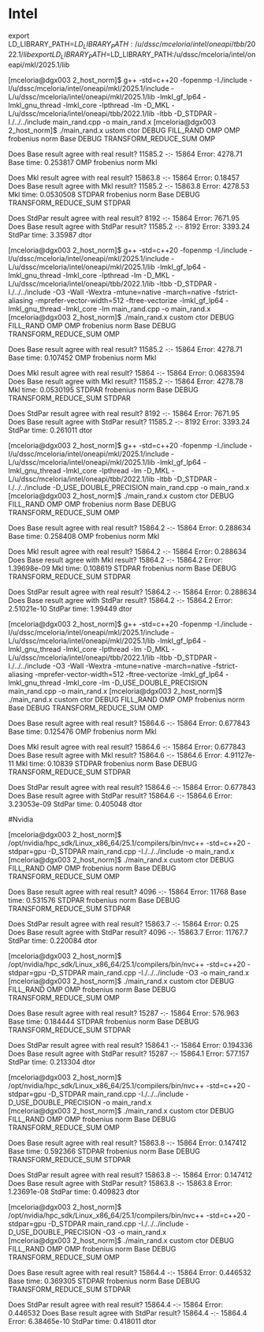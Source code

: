 # Intel

export LD_LIBRARY_PATH=$LD_LIBRARY_PATH:/u/dssc/mceloria/intel/oneapi/tbb/2022.1/lib
export LD_LIBRARY_PATH=$LD_LIBRARY_PATH:/u/dssc/mceloria/intel/oneapi/mkl/2025.1/lib

[mceloria@dgx003 2_host_norm]$ g++ -std=c++20 -fopenmp -I./include -I/u/dssc/mceloria/intel/oneapi/mkl/2025.1/include -L/u/dssc/mceloria/intel/oneapi/mkl/2025.1/lib -lmkl_gf_lp64 -lmkl_gnu_thread -lmkl_core -lpthread -lm -D_MKL -L/u/dssc/mceloria/intel/oneapi/tbb/2022.1/lib -ltbb -D_STDPAR -I./../../include main_rand.cpp -o main_rand.x
[mceloria@dgx003 2_host_norm]$ ./main_rand.x 
ustom ctor
DEBUG FILL_RAND OMP
OMP frobenius norm Base
DEBUG TRANSFORM_REDUCE_SUM OMP

Does Base result agree with real result? 11585.2 -:- 15864 	Error: 4278.71
Base  time: 0.253817
OMP frobenius norm Mkl

Does Mkl  result agree with real result? 15863.8 -:- 15864 	Error: 0.18457
Does Base result agree with Mkl  result? 11585.2 -:- 15863.8 	Error: 4278.53
Mkl  time: 0.0530508
STDPAR frobenius norm Base
DEBUG TRANSFORM_REDUCE_SUM STDPAR

Does StdPar result agree with real   result? 8192 -:- 15864 	Error: 7671.95
Does Base   result agree with StdPar result? 11585.2 -:- 8192 	Error: 3393.24
StdPar  time: 3.35987
dtor



[mceloria@dgx003 2_host_norm]$ g++ -std=c++20 -fopenmp -I./include -I/u/dssc/mceloria/intel/oneapi/mkl/2025.1/include -L/u/dssc/mceloria/intel/oneapi/mkl/2025.1/lib -lmkl_gf_lp64 -lmkl_gnu_thread -lmkl_core -lpthread -lm -D_MKL -L/u/dssc/mceloria/intel/oneapi/tbb/2022.1/lib -ltbb -D_STDPAR -I./../../include -O3 -Wall -Wextra -mtune=native -march=native -fstrict-aliasing -mprefer-vector-width=512 -ftree-vectorize -lmkl_gf_lp64 -lmkl_gnu_thread -lmkl_core -lm  main_rand.cpp -o main_rand.x
[mceloria@dgx003 2_host_norm]$ ./main_rand.x 
custom ctor
DEBUG FILL_RAND OMP
OMP frobenius norm Base
DEBUG TRANSFORM_REDUCE_SUM OMP

Does Base result agree with real result? 11585.2 -:- 15864 	Error: 4278.71
Base  time: 0.107452
OMP frobenius norm Mkl

Does Mkl  result agree with real result? 15864 -:- 15864 	Error: 0.0683594
Does Base result agree with Mkl  result? 11585.2 -:- 15864 	Error: 4278.78
Mkl  time: 0.0530195
STDPAR frobenius norm Base
DEBUG TRANSFORM_REDUCE_SUM STDPAR

Does StdPar result agree with real   result? 8192 -:- 15864 	Error: 7671.95
Does Base   result agree with StdPar result? 11585.2 -:- 8192 	Error: 3393.24
StdPar  time: 0.261011
dtor



[mceloria@dgx003 2_host_norm]$ g++ -std=c++20 -fopenmp -I./include -I/u/dssc/mceloria/intel/oneapi/mkl/2025.1/include -L/u/dssc/mceloria/intel/oneapi/mkl/2025.1/lib -lmkl_gf_lp64 -lmkl_gnu_thread -lmkl_core -lpthread -lm -D_MKL -L/u/dssc/mceloria/intel/oneapi/tbb/2022.1/lib -ltbb -D_STDPAR -I./../../include -D_USE_DOUBLE_PRECISION main_rand.cpp -o main_rand.x
[mceloria@dgx003 2_host_norm]$ ./main_rand.x 
custom ctor
DEBUG FILL_RAND OMP
OMP frobenius norm Base
DEBUG TRANSFORM_REDUCE_SUM OMP

Does Base result agree with real result? 15864.2 -:- 15864 	Error: 0.288634
Base  time: 0.258408
OMP frobenius norm Mkl

Does Mkl  result agree with real result? 15864.2 -:- 15864 	Error: 0.288634
Does Base result agree with Mkl  result? 15864.2 -:- 15864.2 	Error: 1.39698e-09
Mkl  time: 0.108619
STDPAR frobenius norm Base
DEBUG TRANSFORM_REDUCE_SUM STDPAR

Does StdPar result agree with real   result? 15864.2 -:- 15864 	Error: 0.288634
Does Base   result agree with StdPar result? 15864.2 -:- 15864.2 	Error: 2.51021e-10
StdPar  time: 1.99449
dtor


[mceloria@dgx003 2_host_norm]$ g++ -std=c++20 -fopenmp -I./include -I/u/dssc/mceloria/intel/oneapi/mkl/2025.1/include -L/u/dssc/mceloria/intel/oneapi/mkl/2025.1/lib -lmkl_gf_lp64 -lmkl_gnu_thread -lmkl_core -lpthread -lm -D_MKL -L/u/dssc/mceloria/intel/oneapi/tbb/2022.1/lib -ltbb -D_STDPAR -I./../../include -O3 -Wall -Wextra -mtune=native -march=native -fstrict-aliasing -mprefer-vector-width=512 -ftree-vectorize -lmkl_gf_lp64 -lmkl_gnu_thread -lmkl_core -lm -D_USE_DOUBLE_PRECISION main_rand.cpp -o main_rand.x
[mceloria@dgx003 2_host_norm]$ ./main_rand.x 
custom ctor
DEBUG FILL_RAND OMP
OMP frobenius norm Base
DEBUG TRANSFORM_REDUCE_SUM OMP

Does Base result agree with real result? 15864.6 -:- 15864 	Error: 0.677843
Base  time: 0.125476
OMP frobenius norm Mkl

Does Mkl  result agree with real result? 15864.6 -:- 15864 	Error: 0.677843
Does Base result agree with Mkl  result? 15864.6 -:- 15864.6 	Error: 4.91127e-11
Mkl  time: 0.10839
STDPAR frobenius norm Base
DEBUG TRANSFORM_REDUCE_SUM STDPAR

Does StdPar result agree with real   result? 15864.6 -:- 15864 	Error: 0.677843
Does Base   result agree with StdPar result? 15864.6 -:- 15864.6 	Error: 3.23053e-09
StdPar  time: 0.405048
dtor


#Nvidia


[mceloria@dgx003 2_host_norm]$ /opt/nvidia/hpc_sdk/Linux_x86_64/25.1/compilers/bin/nvc++ -std=c++20  -stdpar=gpu -D_STDPAR main_rand.cpp -I./../../include -o main_rand.x          
[mceloria@dgx003 2_host_norm]$ ./main_rand.x 
custom ctor
DEBUG FILL_RAND OMP
OMP frobenius norm Base
DEBUG TRANSFORM_REDUCE_SUM OMP

Does Base result agree with real result? 4096 -:- 15864 	Error: 11768
Base  time: 0.531576
STDPAR frobenius norm Base
DEBUG TRANSFORM_REDUCE_SUM STDPAR

Does StdPar result agree with real   result? 15863.7 -:- 15864 	Error: 0.25
Does Base   result agree with StdPar result? 4096 -:- 15863.7 	Error: 11767.7
StdPar  time: 0.220084
dtor


[mceloria@dgx003 2_host_norm]$ /opt/nvidia/hpc_sdk/Linux_x86_64/25.1/compilers/bin/nvc++ -std=c++20  -stdpar=gpu -D_STDPAR main_rand.cpp -I./../../include -O3 -o main_rand.x          
[mceloria@dgx003 2_host_norm]$ ./main_rand.x 
custom ctor
DEBUG FILL_RAND OMP
OMP frobenius norm Base
DEBUG TRANSFORM_REDUCE_SUM OMP

Does Base result agree with real result? 15287 -:- 15864 	Error: 576.963
Base  time: 0.184444
STDPAR frobenius norm Base
DEBUG TRANSFORM_REDUCE_SUM STDPAR

Does StdPar result agree with real   result? 15864.1 -:- 15864 	Error: 0.194336
Does Base   result agree with StdPar result? 15287 -:- 15864.1 	Error: 577.157
StdPar  time: 0.213304
dtor


[mceloria@dgx003 2_host_norm]$ /opt/nvidia/hpc_sdk/Linux_x86_64/25.1/compilers/bin/nvc++ -std=c++20  -stdpar=gpu -D_STDPAR main_rand.cpp -I./../../include -D_USE_DOUBLE_PRECISION -o main_rand.x          
[mceloria@dgx003 2_host_norm]$ ./main_rand.x 
custom ctor
DEBUG FILL_RAND OMP
OMP frobenius norm Base
DEBUG TRANSFORM_REDUCE_SUM OMP

Does Base result agree with real result? 15863.8 -:- 15864 	Error: 0.147412
Base  time: 0.592366
STDPAR frobenius norm Base
DEBUG TRANSFORM_REDUCE_SUM STDPAR

Does StdPar result agree with real   result? 15863.8 -:- 15864 	Error: 0.147412
Does Base   result agree with StdPar result? 15863.8 -:- 15863.8 	Error: 1.23691e-08
StdPar  time: 0.409823
dtor


[mceloria@dgx003 2_host_norm]$ /opt/nvidia/hpc_sdk/Linux_x86_64/25.1/compilers/bin/nvc++ -std=c++20  -stdpar=gpu -D_STDPAR main_rand.cpp -I./../../include -D_USE_DOUBLE_PRECISION -O3 -o main_rand.x         
[mceloria@dgx003 2_host_norm]$ ./main_rand.x 
custom ctor
DEBUG FILL_RAND OMP
OMP frobenius norm Base
DEBUG TRANSFORM_REDUCE_SUM OMP

Does Base result agree with real result? 15864.4 -:- 15864 	Error: 0.446532
Base  time: 0.369305
STDPAR frobenius norm Base
DEBUG TRANSFORM_REDUCE_SUM STDPAR

Does StdPar result agree with real   result? 15864.4 -:- 15864 	Error: 0.446532
Does Base   result agree with StdPar result? 15864.4 -:- 15864.4 	Error: 6.38465e-10
StdPar  time: 0.418011
dtor


 
